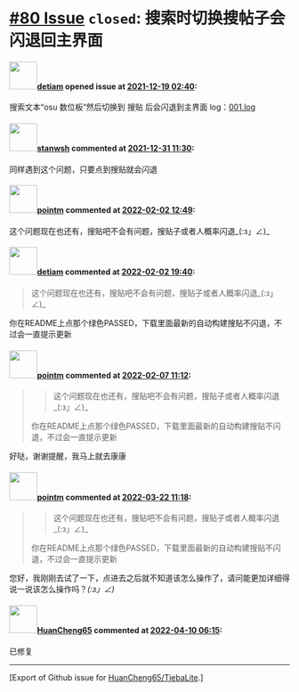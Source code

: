 # [\#80 Issue](https://github.com/HuanCheng65/TiebaLite/issues/80) `closed`: 搜索时切换搜帖子会闪退回主界面

#### <img src="https://avatars.githubusercontent.com/u/44510779?u=5f9cad1b6effdc3320744d564cb3d369590a0aa2&v=4" width="50">[detiam](https://github.com/detiam) opened issue at [2021-12-19 02:40](https://github.com/HuanCheng65/TiebaLite/issues/80):

搜索文本“osu 数位板”然后切换到 搜贴 后会闪退到主界面
log：[001.log](https://github.com/HuanCheng65/TiebaLite/files/7740246/001.log)



#### <img src="https://avatars.githubusercontent.com/u/69612549?v=4" width="50">[stanwsh](https://github.com/stanwsh) commented at [2021-12-31 11:30](https://github.com/HuanCheng65/TiebaLite/issues/80#issuecomment-1003352519):

同样遇到这个问题，只要点到搜贴就会闪退

#### <img src="https://avatars.githubusercontent.com/u/49180699?u=ba4bc2bde6804fa479d05c143e366450dda2f17a&v=4" width="50">[pointm](https://github.com/pointm) commented at [2022-02-02 12:49](https://github.com/HuanCheng65/TiebaLite/issues/80#issuecomment-1027908768):

这个问题现在也还有，搜贴吧不会有问题，搜贴子或者人概率闪退_(:з」∠)_

#### <img src="https://avatars.githubusercontent.com/u/44510779?u=5f9cad1b6effdc3320744d564cb3d369590a0aa2&v=4" width="50">[detiam](https://github.com/detiam) commented at [2022-02-02 19:40](https://github.com/HuanCheng65/TiebaLite/issues/80#issuecomment-1028292477):

> 这个问题现在也还有，搜贴吧不会有问题，搜贴子或者人概率闪退_(:з」∠)_

你在README上点那个绿色PASSED，下载里面最新的自动构建搜贴不闪退，不过会一直提示更新

#### <img src="https://avatars.githubusercontent.com/u/49180699?u=ba4bc2bde6804fa479d05c143e366450dda2f17a&v=4" width="50">[pointm](https://github.com/pointm) commented at [2022-02-07 11:12](https://github.com/HuanCheng65/TiebaLite/issues/80#issuecomment-1031349206):

> > 这个问题现在也还有，搜贴吧不会有问题，搜贴子或者人概率闪退_(:з」∠)_
> 
> 你在README上点那个绿色PASSED，下载里面最新的自动构建搜贴不闪退，不过会一直提示更新

好哒，谢谢提醒，我马上就去康康

#### <img src="https://avatars.githubusercontent.com/u/49180699?u=ba4bc2bde6804fa479d05c143e366450dda2f17a&v=4" width="50">[pointm](https://github.com/pointm) commented at [2022-03-22 11:18](https://github.com/HuanCheng65/TiebaLite/issues/80#issuecomment-1075045352):

> > 这个问题现在也还有，搜贴吧不会有问题，搜贴子或者人概率闪退_(:з」∠)_
> 
> 你在README上点那个绿色PASSED，下载里面最新的自动构建搜贴不闪退，不过会一直提示更新

您好，我刚刚去试了一下，点进去之后就不知道该怎么操作了，请问能更加详细得说一说该怎么操作吗？_(:з」∠)_

#### <img src="https://avatars.githubusercontent.com/u/22636177?u=5e5e656c62ba51f1661d80a6a0fd9ec098e5023b&v=4" width="50">[HuanCheng65](https://github.com/HuanCheng65) commented at [2022-04-10 06:15](https://github.com/HuanCheng65/TiebaLite/issues/80#issuecomment-1094192267):

已修复


-------------------------------------------------------------------------------



[Export of Github issue for [HuanCheng65/TiebaLite](https://github.com/HuanCheng65/TiebaLite).]

